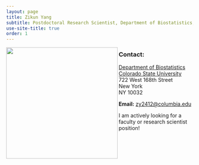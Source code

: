 ```yaml
---
layout: page
title: Zikun Yang
subtitle: Postdoctoral Research Scientist, Department of Biostatistics, Columbia University
use-site-title: true
order: 1
---
```

<img align="left" src="/img/IMG_2854.jpg" alt="" width="300">


### Contact:
[Department of Biostatistics](https://www.publichealth.columbia.edu/academics/departments/biostatistics)  
[Colorado State University](https://www.columbia.edu)   
722 West 168th Street<br/>
New York<br/>
NY 10032
   
**Email:** zy2412@columbia.edu

I am actively looking for a faculty or research scientist position!
